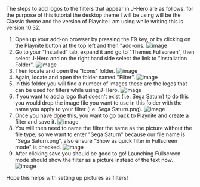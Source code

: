 The steps to add logos to the filters that appear in J-Hero are as follows, for the purpose of this tutorial the desktop theme I will be using will be the Classic theme and the version of Playnite I am using while writing this is version 10.32.

1) Open up your add-on browser by pressing the F9 key, or by clicking on the Playnite button at the top left and then "add-ons.
   ![image](https://github.com/Jhanlon95/J-Hero/assets/11045596/ee591f19-27ac-4dc0-859a-f801a5571554)
2) Go to your "Installed" tab, expand it and go to "Themes Fullscreen", then select J-Hero and on the right hand side select the link to "Installation Folder".
  ![image](https://github.com/Jhanlon95/J-Hero/assets/11045596/d722c373-b00f-4f3a-a5fb-a77e187192a5)
3) Then locate and open the "Icons" folder.
   ![image](https://github.com/Jhanlon95/J-Hero/assets/11045596/7de5a6e0-441a-4908-aeb0-0d1167e1d88a)
4) Again, locate and open the folder named "Filter".
   ![image](https://github.com/Jhanlon95/J-Hero/assets/11045596/6e0014ba-7c33-4ef3-9d54-5c3c2bbbef70)
5) In this folder you will find a number of images these are the logos that can be used for filters while using J-Hero.
   ![image](https://github.com/Jhanlon95/J-Hero/assets/11045596/85e14755-f442-4457-b73d-c92ca227a679)
6) If you want to add a logo that doesn't exist (i.e. Sega Saturn) to do this you would drop the image file you want to use in this folder with the name you apply to your filter (i.e. Sega Saturn.png).
  ![image](https://github.com/Jhanlon95/J-Hero/assets/11045596/8fc1fed0-9a14-4d22-8b9d-6ad28538a30c)
7) Once you have done this, you want to go back to Playnite and create a filter and save it.
  ![image](https://github.com/Jhanlon95/J-Hero/assets/11045596/dbb8d142-8e00-465f-92c2-030da5ab7816)
8) You will then need to name the filter the same as the picture without the file type, so we want to enter "Sega Saturn" because our file name is "Sega Saturn.png", also ensure "Show as quick filter in Fullscreen mode" is checked.
    ![image](https://github.com/Jhanlon95/J-Hero/assets/11045596/1a8b1059-2083-4adb-8dd7-4caa94cf9e85)
9) After clicking save you should be good to go! Launching Fullscreen mode should show the filter as a picture instead of the text now.
  ![image](https://github.com/Jhanlon95/J-Hero/assets/11045596/4c84a0a7-6647-40af-8b82-e7a4d704904a)

Hope this helps with setting up pictures as filters!


